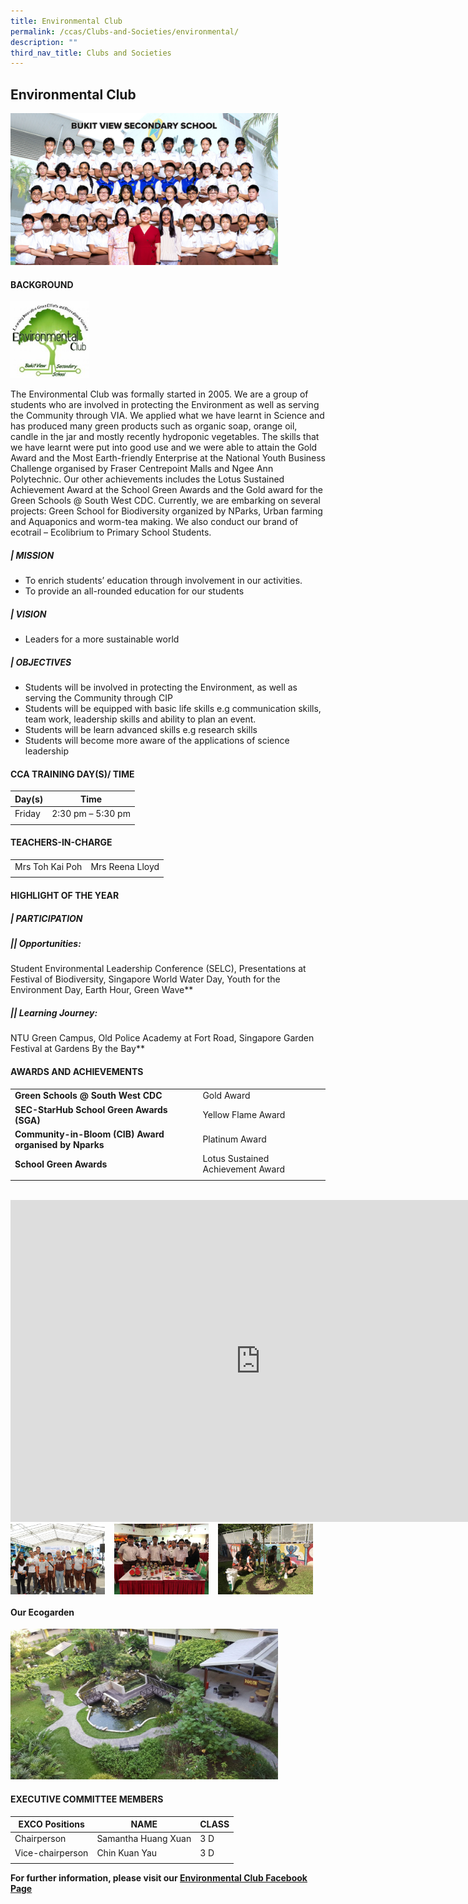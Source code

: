 ```yaml
---
title: Environmental Club
permalink: /ccas/Clubs-and-Societies/environmental/
description: ""
third_nav_title: Clubs and Societies
---
```

## **Environmental Club**

<img src="/images/ENVIRONMENTAL CLUB - Formal.jpg" style="width:85%">

#### BACKGROUND

<img src="/images/club_logo (200 x 195).jpg" style="width:25%">

The Environmental Club was formally started in 2005. We are a group of students who are involved in protecting the Environment as well as serving the Community through VIA. We applied what we have learnt in Science and has produced many green products such as organic soap, orange oil, candle in the jar and mostly recently hydroponic vegetables. The skills that we have learnt were put into good use and we were able to attain the Gold Award and the Most Earth-friendly Enterprise at the National Youth Business Challenge organised by Fraser Centrepoint Malls and Ngee Ann Polytechnic. Our other achievements includes the Lotus Sustained Achievement Award at the School Green Awards and the Gold award for the Green Schools @ South West CDC. Currently, we are embarking on several projects: Green School for Biodiversity organized by NParks, Urban farming and Aquaponics and worm-tea making. We also conduct our brand of ecotrail – Ecolibrium to Primary School Students.

##### | **MISSION**

 *   To enrich students’ education through involvement in our activities.
 *   To provide an all-rounded education for our students

##### | **VISION**

 *   Leaders for a more sustainable world

##### | **OBJECTIVES**

 *   Students will be involved in protecting the Environment, as well as serving the Community through CIP
 *   Students will be equipped with basic life skills e.g communication skills, team work, leadership skills and ability to plan an event.
 *   Students will be learn advanced skills e.g research skills
 *   Students will become more aware of the applications of science leadership
 
#### CCA TRAINING DAY(S)/ TIME

|Day(s)   |  Time |
|---|---|
| Friday |  2:30 pm – 5:30 pm |
|   |   |

#### TEACHERS-IN-CHARGE
| | |
| --- | --- |
|Mrs Toh Kai Poh  | Mrs Reena Lloyd|
| | |

#### HIGHLIGHT OF THE YEAR

##### | **PARTICIPATION**

##### **||** Opportunities:
Student Environmental Leadership Conference (SELC), Presentations at Festival of Biodiversity, Singapore World Water Day, Youth for the Environment Day, Earth Hour, Green Wave**  

##### **||** Learning Journey:
NTU Green Campus, Old Police Academy at Fort Road, Singapore Garden Festival at Gardens By the Bay**

#### AWARDS AND ACHIEVEMENTS
|   |   |
|---|---|
| **Green Schools @ South West CDC**  | Gold Award  |
|  **SEC-StarHub School Green Awards (SGA)** | Yellow Flame Award  |
| **Community-in-Bloom (CIB) Award organised by Nparks** | Platinum Award  |
| **School Green Awards**  | Lotus Sustained Achievement Award  |
|   |   |

<br>
<iframe width="800" height="515" src="https://www.youtube.com/embed/rV2fPgIim0o" title="ECV Year  2020" frameborder="0" allow="accelerometer; autoplay; clipboard-write; encrypted-media; gyroscope; picture-in-picture" allowfullscreen=""></iframe>

<img src="/images/en1.jpg" style="width:30%;margin-right:15px;" align="left">
<img src="/images/en2.jpg" style="width:30%;margin-right:15px;" align="left">
<img src="/images/en3.jpg" style="width:30%;margin-right:15px;" align="left">
<br clear="left">

#### Our Ecogarden

<img src="/images/20160505_082827-1024x576.jpg" style="width:85%">



#### EXECUTIVE COMMITTEE MEMBERS

| EXCO Positions  | NAME  | CLASS  |
|---|---|---|
| Chairperson  |  Samantha Huang Xuan | 3 D  |
| Vice-chairperson  | Chin Kuan Yau  | 3 D  |
|   |   |   |

**For further information, please visit our&nbsp;[Environmental Club Facebook Page](http://www.facebook.com/pages/LIGERS-Environmental-Club-Bukit-View-Sec-School/327352081861)**